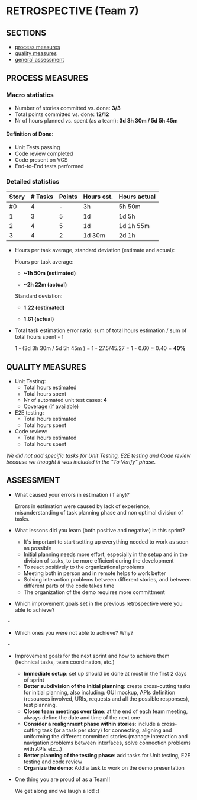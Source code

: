 RETROSPECTIVE (Team 7)
=====================================

## SECTIONS

- [process measures](#process-measures)
- [quality measures](#quality-measures)
- [general assessment](#assessment)

## PROCESS MEASURES 

### Macro statistics

- Number of stories committed vs. done: **3/3** 
- Total points committed vs. done:  **12/12**
- Nr of hours planned vs. spent (as a team): **3d 3h 30m / 5d 5h 45m**

#### Definition of Done:

- Unit Tests passing
- Code review completed
- Code present on VCS
- End-to-End tests performed

### Detailed statistics

| Story  | # Tasks | Points | Hours est. | Hours actual |
|--------|---------|--------|------------|--------------|
| #0 | 4 | - | 3h | 5h 50m |
| 1     | 3 | 5 | 1d | 1d 5h |
| 2 | 4 | 5 | 1d | 1d 1h 55m |
| 3 | 4 | 2 | 1d 30m | 2d 1h |

- Hours per task average, standard deviation (estimate and actual): 

  Hours per task average:

  - **\~1h 50m (estimated)** 

  - **\~2h 22m (actual)**

  Standard deviation:

  - **1.22 (estimated)**

  - **1.61 (actual)** 

- Total task estimation error ratio: sum of total hours estimation / sum of total hours spent - 1

  1 - (3d 3h 30m / 5d 5h 45m ) = 1 - 27.5/45.27 = 1 - 0.60 = 0.40 = **40%**
  
  
## QUALITY MEASURES 

- Unit Testing:
  - Total hours estimated 
  - Total hours spent
  - Nr of automated unit test cases: **4** 
  - Coverage (if available)
- E2E testing:
  - Total hours estimated
  - Total hours spent
- Code review: 
  - Total hours estimated 
  - Total hours spent
  

*We did not add specific tasks for Unit Testing, E2E testing and Code review because we thought it was included in the "To Verify" phase.*


## ASSESSMENT

- What caused your errors in estimation (if any)?

  Errors in estimation were caused by lack of experience, misunderstanding of task planning phase and non optimal division of tasks.

- What lessons did you learn (both positive and negative) in this sprint?

  - It's important to start setting up everything needed to work as soon as possible
  - Initial planning needs more effort, especially in the setup and in the division of tasks, to be more efficient during the development
  - To react positively to the organizational problems
  - Meeting both in person and in remote helps to work better
  - Solving interaction problems between different stories, and between different parts of the code takes time
  - The organization of the demo requires more committment

- Which improvement goals set in the previous retrospective were you able to achieve? 

​		-

- Which ones you were not able to achieve? Why?

​		-

- Improvement goals for the next sprint and how to achieve them (technical tasks, team coordination, etc.)
  - **Immediate setup**: set up should be done at most in the first 2 days of sprint
  - **Better subdivision of the initial planning**: create cross-cutting tasks for initial planning, also including: GUI mockup, APIs definition (resources involved, URIs, requests and all the possible responses), test planning.
  - **Closer team meetings over time**: at the end of each team meeting, always define the date and time of the next one
  - **Consider a realignment phase within stories**: include a cross-cutting task (or a task per story) for connecting, aligning and uniforming the different committed stories (manage interaction and navigation problems between interfaces, solve connection problems with APIs etc...)
  - **Better planning of the testing phase**: add tasks for Unit testing, E2E testing and code review 
  - **Organize the demo**: Add a task to work on the demo presentation
 

- One thing you are proud of as a Team!!

  We get along and we laugh a lot! :)
